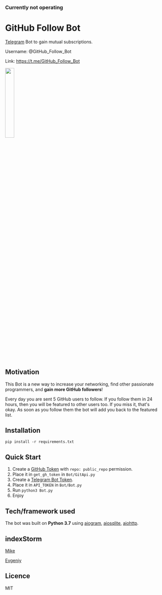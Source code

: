 ### Currently not operating

# GitHub Follow Bot
[Telegram](https://telegram.org/) Bot to gain mutual subscriptions.

Username: @GitHub_Follow_Bot

Link: https://t.me/GitHub_Follow_Bot

<img src="https://imgur.com/HCl5DmU.jpg" width="24%" height="24%">

## Motivation
This Bot is a new way to increase your networking, find other passionate programmers, and **gain more GitHub followers**!

Every day you are sent 5 GitHub users to follow. If you follow them in 24 hours, then you will be featured to other users too. If you miss it, that's okay. As soon as you follow them the bot will add you back to the featured list.

## Installation
`pip install -r requirements.txt`

## Quick Start
1. Create a [GitHub Token](https://github.com/settings/tokens) with `repo: public_repo` permission.
2. Place it in `get_gh_token` in `Bot/GitApi.py`
4. Create a [Telegram Bot Token](https://core.telegram.org/bots).
5. Place it in `API_TOKEN` in `Bot/Bot.py`
6. Run `python3 Bot.py`
7. Enjoy

## Tech/framework used
The bot was built on **Python 3.7** using [aiogram](https://github.com/aiogram/aiogram), [aiosqlite](https://github.com/omnilib/aiosqlite), [aiohttp](https://github.com/aio-libs/aiohttp).

## indexStorm
[Mike](https://github.com/ovyan)

[Evgeniy](https://github.com/own2pwn)

## Licence
MIT
